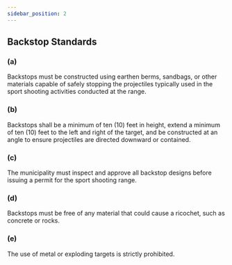 ```yaml
---
sidebar_position: 2
---
```


## Backstop Standards

### (a)

Backstops must be constructed using earthen berms, sandbags, or other materials capable of safely stopping the projectiles typically used in the sport shooting activities conducted at the
range.

### (b)

Backstops shall be a minimum of ten (10) feet in height, extend a minimum of ten (10) feet to the left and right of the target, and be constructed at an angle to ensure projectiles are directed
downward or contained.

### (c)

The municipality must inspect and approve all backstop designs before issuing a permit for the sport shooting range.

### (d)

Backstops must be free of any material that could cause a ricochet, such as concrete or rocks.

### (e)

The use of metal or exploding targets is strictly prohibited.
